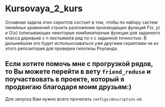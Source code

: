 # Kursovaya_2_kurs
Оснавная задача этих скриптов состоит в том, чтобы по набору систем линейных уравнений строить разложения производящих функций F(x, y)
и G(x) (описывающих некоторые комбинаторные функции для заданного класса деревьев с n листьями)в ряд по x с заданной точностью. 
В дальнейшем это будет испольнозаваться уже другими скриптами не из этого репозитория для проверки гипотезы Роуланда.

## Если хотите помочь мне с прогрузкой рядов, то Вы можете перейти в вету `friend_reduse` и поучаствовать в проекте, который я продвигаю благодаря моим друзьям:)

Для запуска Вам нужно всего прочитать   `configs/description.md`.
